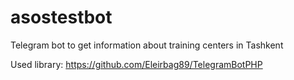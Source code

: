 # asostestbot

Telegram bot to get information about training centers in Tashkent

Used library: https://github.com/Eleirbag89/TelegramBotPHP
